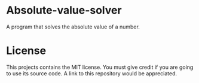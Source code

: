 # Absolute-value-solver
A program that solves the absolute value of a number.
# License
This projects contains the MIT license. You must give credit if you are going to use its source code. A link to this repository would be appreciated.
